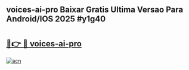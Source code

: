## voices-ai-pro Baixar Gratis Ultima Versao Para Android/IOS 2025 #y1g40

# <h2><a href="https://ainizakaria.my?title=voices-ai-pro&ref=20M">🔗👉 🔴 voices-ai-pro</a></h2>

[![acn](https://github.com/user-attachments/assets/0f9c940e-d8b0-45ae-aac7-cd30a18b3e1c)](https://ainizakaria.my?title=voices-ai-pro&ref=20M)

